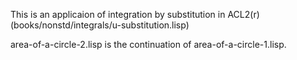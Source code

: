 This is an applicaion of integration by substitution in ACL2(r)(books/nonstd/integrals/u-substitution.lisp)

area-of-a-circle-2.lisp is the continuation of area-of-a-circle-1.lisp.